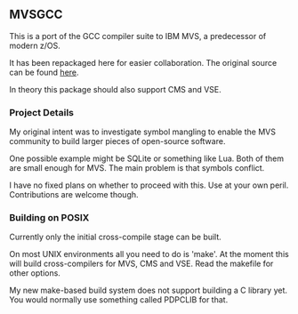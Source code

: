 ## MVSGCC

This is a port of the GCC compiler suite to IBM MVS, a predecessor of modern z/OS.

It has been repackaged here for easier collaboration. The original source can be found [here](http://gccmvs.sourceforge.net/).

In theory this package should also support CMS and VSE.

### Project Details

My original intent was to investigate symbol mangling to enable the MVS community to build larger pieces of open-source software.

One possible example might be SQLite or something like Lua. Both of them are small enough for MVS. The main problem is that symbols conflict.

I have no fixed plans on whether to proceed with this. Use at your own peril. Contributions are welcome though.

### Building on POSIX

Currently only the initial cross-compile stage can be built.

On most UNIX environments all you need to do is 'make'. At the moment this will
build cross-compilers for MVS, CMS and VSE. Read the makefile for other options.

My new make-based build system does not support building a C library yet. You
would normally use something called PDPCLIB for that.

